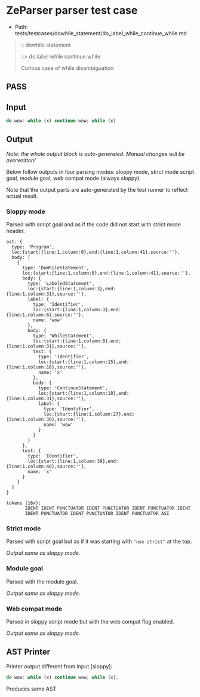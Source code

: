 # ZeParser parser test case

- Path: tests/testcases/dowhile_statement/do_label_while_continue_while.md

> :: dowhile statement
>
> ::> do label while continue while
>
> Curious case of while disambiguation

## PASS

## Input

`````js
do wow: while (x) continue wow; while (x)
`````

## Output

_Note: the whole output block is auto-generated. Manual changes will be overwritten!_

Below follow outputs in four parsing modes: sloppy mode, strict mode script goal, module goal, web compat mode (always sloppy).

Note that the output parts are auto-generated by the test runner to reflect actual result.

### Sloppy mode

Parsed with script goal and as if the code did not start with strict mode header.

`````
ast: {
  type: 'Program',
  loc:{start:{line:1,column:0},end:{line:1,column:41},source:''},
  body: [
    {
      type: 'DoWhileStatement',
      loc:{start:{line:1,column:0},end:{line:1,column:41},source:''},
      body: {
        type: 'LabeledStatement',
        loc:{start:{line:1,column:3},end:{line:1,column:31},source:''},
        label: {
          type: 'Identifier',
          loc:{start:{line:1,column:3},end:{line:1,column:6},source:''},
          name: 'wow'
        },
        body: {
          type: 'WhileStatement',
          loc:{start:{line:1,column:8},end:{line:1,column:31},source:''},
          test: {
            type: 'Identifier',
            loc:{start:{line:1,column:15},end:{line:1,column:16},source:''},
            name: 'x'
          },
          body: {
            type: 'ContinueStatement',
            loc:{start:{line:1,column:18},end:{line:1,column:31},source:''},
            label: {
              type: 'Identifier',
              loc:{start:{line:1,column:27},end:{line:1,column:30},source:''},
              name: 'wow'
            }
          }
        }
      },
      test: {
        type: 'Identifier',
        loc:{start:{line:1,column:39},end:{line:1,column:40},source:''},
        name: 'x'
      }
    }
  ]
}

tokens (16x):
       IDENT IDENT PUNCTUATOR IDENT PUNCTUATOR IDENT PUNCTUATOR IDENT
       IDENT PUNCTUATOR IDENT PUNCTUATOR IDENT PUNCTUATOR ASI
`````

### Strict mode

Parsed with script goal but as if it was starting with `"use strict"` at the top.

_Output same as sloppy mode._

### Module goal

Parsed with the module goal.

_Output same as sloppy mode._

### Web compat mode

Parsed in sloppy script mode but with the web compat flag enabled.

_Output same as sloppy mode._

## AST Printer

Printer output different from input [sloppy]:

````js
do wow: while (x) continue wow; while (x);
````

Produces same AST
